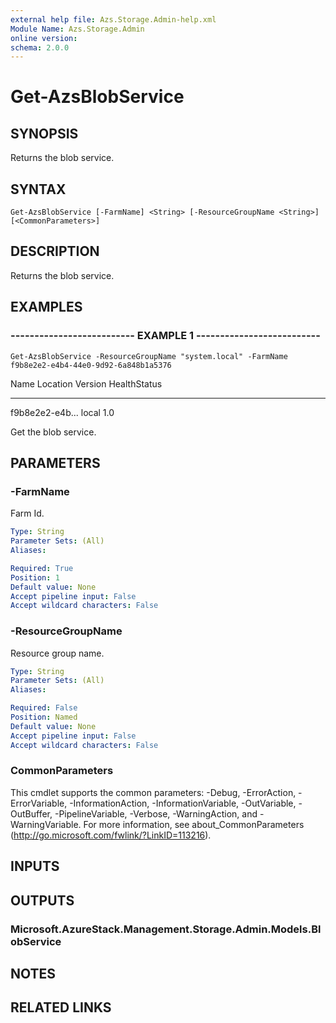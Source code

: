 ```yaml
---
external help file: Azs.Storage.Admin-help.xml
Module Name: Azs.Storage.Admin
online version: 
schema: 2.0.0
---
```


# Get-AzsBlobService

## SYNOPSIS
Returns the blob service.

## SYNTAX

```
Get-AzsBlobService [-FarmName] <String> [-ResourceGroupName <String>] [<CommonParameters>]
```

## DESCRIPTION
Returns the blob service.

## EXAMPLES

### -------------------------- EXAMPLE 1 --------------------------
```
Get-AzsBlobService -ResourceGroupName "system.local" -FarmName f9b8e2e2-e4b4-44e0-9d92-6a848b1a5376
```

Name            Location        Version         HealthStatus
----            --------        -------         ------------
f9b8e2e2-e4b...
local           1.0

Get the blob service.

## PARAMETERS

### -FarmName
Farm Id.

```yaml
Type: String
Parameter Sets: (All)
Aliases: 

Required: True
Position: 1
Default value: None
Accept pipeline input: False
Accept wildcard characters: False
```

### -ResourceGroupName
Resource group name.

```yaml
Type: String
Parameter Sets: (All)
Aliases: 

Required: False
Position: Named
Default value: None
Accept pipeline input: False
Accept wildcard characters: False
```

### CommonParameters
This cmdlet supports the common parameters: -Debug, -ErrorAction, -ErrorVariable, -InformationAction, -InformationVariable, -OutVariable, -OutBuffer, -PipelineVariable, -Verbose, -WarningAction, and -WarningVariable. For more information, see about_CommonParameters (http://go.microsoft.com/fwlink/?LinkID=113216).

## INPUTS

## OUTPUTS

### Microsoft.AzureStack.Management.Storage.Admin.Models.BlobService

## NOTES

## RELATED LINKS

